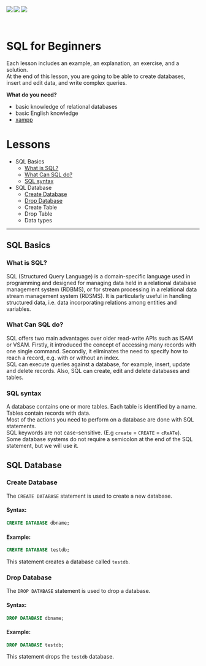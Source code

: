 <img align="left" src="https://img.shields.io/github/license/0l1v3rr/sql-for-beginners?color=red&style=flat"> &nbsp;
<img align="left" src="https://img.shields.io/github/last-commit/0l1v3rr/sql-for-beginners?color=blue&style=flat"> &nbsp;
<img align="left" src="https://img.shields.io/badge/sql-%2300618A.svg?style=flat&logo=mysql&logoColor=white">

<br>

# SQL for Beginners
Each lesson includes an example, an explanation, an exercise, and a solution. <br>
At the end of this lesson, you are going to be able to create databases, insert and edit data, and write complex queries. <br>

**What do you need?**
- basic knowledge of relational databases
- basic English knowledge
- [xampp](https://www.apachefriends.org/hu/download.html)

# Lessons
- SQL Basics
   - [What is SQL?](#what-is-sql)
   - [What Can SQL do?](#what-can-sql-do)
   - [SQL syntax](#sql-syntax)
- SQL Database
   - [Create Database](#create-database)
   - [Drop Database](#drop-database)
   - Create Table
   - Drop Table
   - Data types

<hr>

## SQL Basics
### What is SQL?
SQL (Structured Query Language) is a domain-specific language used in programming and designed for managing data held in a relational database management system (RDBMS), or for stream processing in a relational data stream management system (RDSMS). It is particularly useful in handling structured data, i.e. data incorporating relations among entities and variables.

### What Can SQL do?
SQL offers two main advantages over older read-write APIs such as ISAM or VSAM. Firstly, it introduced the concept of accessing many records with one single command. Secondly, it eliminates the need to specify how to reach a record, e.g. with or without an index. <br>
SQL can execute queries against a database, for example, insert, update and delete records. Also, SQL can create, edit and delete databases and tables.

### SQL syntax
A database contains one or more tables. Each table is identified by a name. Tables contain records with data.<br>
Most of the actions you need to perform on a database are done with SQL statements.<br>
SQL keywords are not case-sensitive. (E.g `create` = `CREATE` = `cReATe`).<br>
Some database systems do not require a semicolon at the end of the SQL statement, but we will use it.

## SQL Database
### Create Database
The `CREATE DATABASE` statement is used to create a new database.
#### Syntax:
```sql
CREATE DATABASE dbname;
```
#### Example:
```sql
CREATE DATABASE testdb;
```
This statement creates a database called `testdb`.

### Drop Database
The `DROP DATABASE` statement is used to drop a database.
#### Syntax:
```sql
DROP DATABASE dbname;
```
#### Example:
```sql
DROP DATABASE testdb;
```
This statement drops the `testdb` database.